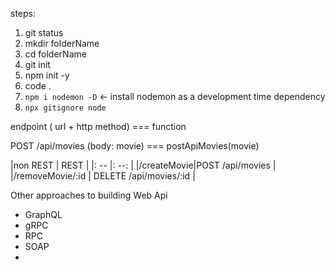 steps:

1. git status
2. mkdir folderName
3. cd folderName
4. git init 
5. npm init -y
6. code .
7. `npm i nodemon -D` <- install nodemon as a development time dependency 
8. `npx gitignore node`

endpoint ( url + http method) === function

POST /api/movies (body: movie) === postApiMovies(movie)

|non REST | REST |
|: -- |: --: |
|/createMovie|POST /api/movies |
|/removeMovie/:id | DELETE /api/movies/:id | 

Other approaches to building Web Api 

- GraphQL
- gRPC
- RPC
- SOAP
-